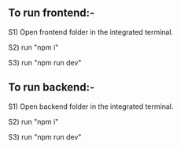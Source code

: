 ## To run frontend:-

S1) Open frontend folder in the integrated terminal.

S2) run "npm i"

S3) run "npm run dev"

## To run backend:-

S1) Open backend folder in the integrated terminal.

S2) run "npm i"

S3) run "npm run dev"
